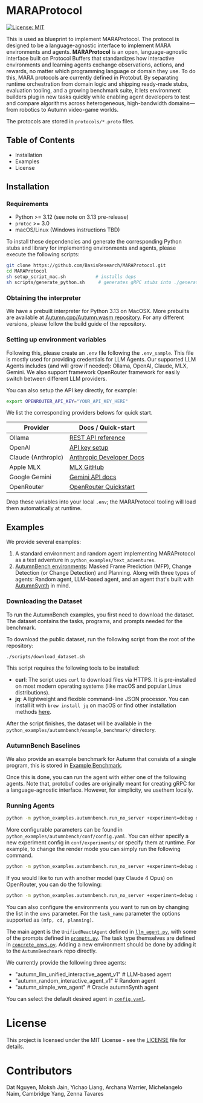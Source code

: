 # MARAProtocol
[![License: MIT](https://img.shields.io/badge/License-MIT-yellow.svg)](https://opensource.org/licenses/MIT)

This is used as blueprint to implement MARAProtocol. The protocol is designed to be a language-agnostic interface to implement MARA environments and agents.
**MARAProtocol** is an open, language-agnostic interface built on Protocol Buffers that standardizes how interactive environments and learning agents exchange observations, actions, and rewards, no matter which programming language or domain they use. To do this, MARA protocols are currently defined in Protobuf.
By separating runtime orchestration from domain logic and shipping ready-made stubs, evaluation tooling, and a growing benchmark suite, it lets environment builders plug in new tasks quickly while enabling agent developers to test and compare algorithms across heterogeneous, high-bandwidth domains—from robotics to Autumn video-game worlds.

The protocols are stored in `protocols/*.proto` files. 

## Table of Contents
- Installation
- Examples
- License

## Installation
### Requirements
- Python >= 3.12 (see note on 3.13 pre-release)  
- `protoc` >= 3.0  
- macOS/Linux (Windows instructions TBD)

To install these dependencies and generate the corresponding Python stubs and library for implementing environments and agents, please execute the following scripts:

```bash
git clone https://github.com/BasisResearch/MARAProtocol.git
cd MARAProtocol
sh setup_script_mac.sh           # installs deps
sh scripts/generate_python.sh     # generates gRPC stubs into ./generated
```

### Obtaining the interpreter
We have a prebuilt interpreter for Python 3.13 on MacOSX. More prebuilts are available at [Autumn.cpp/Autumn.wasm repository](https://github.com/BasisResearch/Autumn.cpp/releases). For any different versions, please follow the build guide of the repository.

### Setting up environment variables
Following this, please create an `.env` file following the `.env_sample`. This file is mostly used for providing credentials for LLM Agents.
Our supported LLM Agents includes (and will grow if needed): Ollama, OpenAI, Claude, MLX, Gemini. We also support framework OpenRouter framework for easily switch between different LLM providers.

You can also setup the API key directly, for example:
```bash
export OPENROUTER_API_KEY="YOUR_API_KEY_HERE"
```

We list the corresponding providers belows for quick start.

| **Provider**       | **Docs / Quick-start**                                                                         |
| ------------------ | ---------------------------------------------------------------------------------------------- |
| Ollama             | [REST API reference](https://ollama.readthedocs.io/en/api/)                                    |
| OpenAI             | [API key setup](https://help.openai.com/en/articles/5112595-best-practices-for-api-key-safety) |
| Claude (Anthropic) | [Anthropic Developer Docs](https://docs.anthropic.com/)                                        |
| Apple MLX          | [MLX GitHub](https://github.com/ml-explore/mlx)                                                |
| Google Gemini      | [Gemini API docs](https://ai.google.dev/gemini-api/docs)                                       |
| OpenRouter         | [OpenRouter Quickstart](https://openrouter.ai/docs/quickstart)                                 |

Drop these variables into your local `.env`; the MARAProtocol tooling will load them automatically at runtime.

## Examples
We provide several examples:
1. A standard environment and random agent implementing MARAProtocol as a text adventure in `python_examples/text_adventures`.
2. [AutumnBench environments](./python_examples/autumnbench/): Masked Frame Prediction (MFP), Change Detection (or Change Detection) and Planning. Along with three types of agents: Random agent, LLM-based agent, and an agent that's built with [AutumnSynth](https://www.basis.ai/blog/autumn/) in mind.

### Downloading the Dataset
To run the AutumnBench examples, you first need to download the dataset. The dataset contains the tasks, programs, and prompts needed for the benchmark.

To download the public dataset, run the following script from the root of the repository:

```bash
./scripts/download_dataset.sh
```

This script requires the following tools to be installed:
- **curl**: The script uses `curl` to download files via HTTPS. It is pre-installed on most modern operating systems (like macOS and popular Linux distributions).
- **jq**: A lightweight and flexible command-line JSON processor. You can install it with `brew install jq` on macOS or find other installation methods [here](https://stedolan.github.io/jq/download/).

After the script finishes, the dataset will be available in the `python_examples/autumnbench/example_benchmark/` directory.

### AutumnBench Baselines
We also provide an example benchmark for Autumn that consists of a single program, this is stored in [Example Benchmark](./python_examples/autumnbench/example_benchmark/).

Once this is done, you can run the agent with either one of the following agents. Note that, protobuf codes are originally meant for creating gRPC for a language-agnostic interface. However, for simplicity, we usethem locally.


### Running Agents
```bash
python -m python_examples.autumnbench.run_no_server +experiment=debug data_dir=$(pwd)/python_examples/autumnbench/example_benchmark
```

More configurable parameters can be found in `python_examples/autumnbench/conf/config.yaml`. You can either specify a new experiment config in `conf/experiments/` or specify them at runtime. For example, to change the render mode you can simply run the following command.

```bash
python -m python_examples.autumnbench.run_no_server +experiment=debug data_dir=$(pwd)/python_examples/autumnbench/example_benchmark render_mode=image
```

If you would like to run with another model (say Claude 4 Opus) on OpenRouter, you can do the following:

```bash
python -m python_examples.autumnbench.run_no_server +experiment=debug data_dir=/python_examples/autumnbench/example_benchmark="anthropic/claude-opus-4"
```

You can also configure the environments you want to run on by changing the list in the `envs` parameter.  For the `task_name` parameter the options supported as `(mfp, cd, planning)`.

The main agent is the `UnifiedReactAgent` defined in [`llm_agent.py`](./python_examples/autumnbench/llm_agent.py), with some of the prompts defined in [`prompts.py`](./python_examples/autumnbench/prompts.py). The task type themselves are defined in [`concrete_envs.py`](./python_examples/autumnbench/concrete_envs.py). Adding a new environment should be done by adding it to the `AutumnBenchmark` repo directly.

We currently provide the following three agents:
- "autumn_llm_unified_interactive_agent_v1" # LLM-based agent
- "autumn_random_interactive_agent_v1"      # Random agent
- "autumn_simple_wm_agent"                  # Oracle autumnSynth agent

You can select the default desired agent in [`config.yaml`](`python_examples/autumnbench/conf/config.yaml`).

# License
This project is licensed under the MIT License - see the [LICENSE](LICENSE) file for details.

# Contributors
Dat Nguyen, Moksh Jain, Yichao Liang, Archana Warrier, Michelangelo Naim, Cambridge Yang, Zenna Tavares
